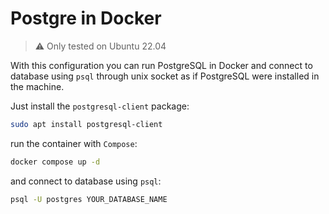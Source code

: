 # Postgre in Docker

> :warning:
> Only tested on Ubuntu 22.04

With this configuration you can run PostgreSQL in Docker and
connect to database using `psql` through unix socket as if
PostgreSQL were installed in the machine.

Just install the `postgresql-client` package:

```sh
sudo apt install postgresql-client
```

run the container with `Compose`:

```sh
docker compose up -d
```

and connect to database using `psql`:

```sh
psql -U postgres YOUR_DATABASE_NAME
```
